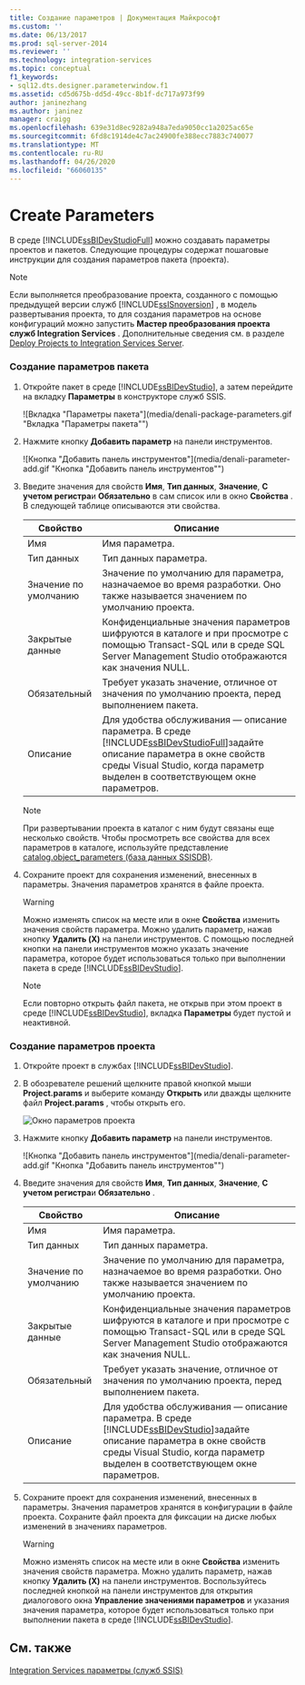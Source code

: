 ```yaml
---
title: Создание параметров | Документация Майкрософт
ms.custom: ''
ms.date: 06/13/2017
ms.prod: sql-server-2014
ms.reviewer: ''
ms.technology: integration-services
ms.topic: conceptual
f1_keywords:
- sql12.dts.designer.parameterwindow.f1
ms.assetid: cd5d675b-dd5d-49cc-8b1f-dc717a973f99
author: janinezhang
ms.author: janinez
manager: craigg
ms.openlocfilehash: 639e31d8ec9282a948a7eda9050cc1a2025ac65e
ms.sourcegitcommit: 6fd8c1914de4c7ac24900fe388ecc7883c740077
ms.translationtype: MT
ms.contentlocale: ru-RU
ms.lasthandoff: 04/26/2020
ms.locfileid: "66060135"
---
```

# <a name="create-parameters"></a>Create Parameters
  В среде [!INCLUDE[ssBIDevStudioFull](../includes/ssbidevstudiofull-md.md)] можно создавать параметры проектов и пакетов. Следующие процедуры содержат пошаговые инструкции для создания параметров пакета (проекта).  
  
> [!NOTE]  
>  Если выполняется преобразование проекта, созданного с помощью предыдущей версии служб [!INCLUDE[ssISnoversion](../includes/ssisnoversion-md.md)] , в модель развертывания проекта, то для создания параметров на основе конфигураций можно запустить **Мастер преобразования проекта служб Integration Services** . Дополнительные сведения см. в разделе [Deploy Projects to Integration Services Server](../../2014/integration-services/deploy-projects-to-integration-services-server.md).  
  
### <a name="to-create-package-parameters"></a>Создание параметров пакета  
  
1.  Откройте пакет в среде [!INCLUDE[ssBIDevStudio](../includes/ssbidevstudio-md.md)], а затем перейдите на вкладку **Параметры** в конструкторе служб SSIS.  
  
     ![Вкладка "Параметры пакета"](media/denali-package-parameters.gif "Вкладка "Параметры пакета"")  
  
2.  Нажмите кнопку **Добавить параметр** на панели инструментов.  
  
     ![Кнопка "Добавить панель инструментов"](media/denali-parameter-add.gif "Кнопка "Добавить панель инструментов"")  
  
3.  Введите значения для свойств **Имя**, **Тип данных**, **Значение**, **С учетом регистра**и **Обязательно** в сам список или в окно **Свойства** . В следующей таблице описываются эти свойства.  
  
    |Свойство|Описание|  
    |--------------|-----------------|  
    |Имя|Имя параметра.|  
    |Тип данных|Тип данных параметра.|  
    |Значение по умолчанию|Значение по умолчанию для параметра, назначаемое во время разработки. Оно также называется значением по умолчанию проекта.|  
    |Закрытые данные|Конфиденциальные значения параметров шифруются в каталоге и при просмотре с помощью Transact-SQL или в среде SQL Server Management Studio отображаются как значения NULL.|  
    |Обязательный|Требует указать значение, отличное от значения по умолчанию проекта, перед выполнением пакета.|  
    |Описание|Для удобства обслуживания — описание параметра. В среде [!INCLUDE[ssBIDevStudioFull](../includes/ssbidevstudiofull-md.md)]задайте описание параметра в окне свойств среды Visual Studio, когда параметр выделен в соответствующем окне параметров.|  
  
    > [!NOTE]  
    >  При развертывании проекта в каталог с ним будут связаны еще несколько свойств. Чтобы просмотреть все свойства для всех параметров в каталоге, используйте представление [catalog.object_parameters (база данных SSISDB)](/sql/integration-services/system-views/catalog-object-parameters-ssisdb-database).  
  
4.  Сохраните проект для сохранения изменений, внесенных в параметры. Значения параметров хранятся в файле проекта.  
  
    > [!WARNING]  
    >  Можно изменять список на месте или в окне **Свойства** изменить значения свойств параметра. Можно удалить параметр, нажав кнопку **Удалить (X)** на панели инструментов. С помощью последней кнопки на панели инструментов можно указать значение параметра, которое будет использоваться только при выполнении пакета в среде [!INCLUDE[ssBIDevStudio](../includes/ssbidevstudio-md.md)].  
  
    > [!NOTE]  
    >  Если повторно открыть файл пакета, не открыв при этом проект в среде [!INCLUDE[ssBIDevStudio](../includes/ssbidevstudio-md.md)], вкладка **Параметры** будет пустой и неактивной.  
  
### <a name="to-create-project-parameters"></a>Создание параметров проекта  
  
1.  Откройте проект в службах [!INCLUDE[ssBIDevStudio](../includes/ssbidevstudio-md.md)].  
  
2.  В обозревателе решений щелкните правой кнопкой мыши **Project.params** и выберите команду **Открыть** или дважды щелкните файл **Project.params** , чтобы открыть его.  
  
     ![Окно параметров проекта](media/denali-project-parameters.gif "Окно параметров проекта")  
  
3.  Нажмите кнопку **Добавить параметр** на панели инструментов.  
  
     ![Кнопка "Добавить панель инструментов"](media/denali-parameter-add.gif "Кнопка "Добавить панель инструментов"")  
  
4.  Введите значения для свойств **Имя**, **Тип данных**, **Значение**, **С учетом регистра**и **Обязательно** .  
  
    |Свойство|Описание|  
    |--------------|-----------------|  
    |Имя|Имя параметра.|  
    |Тип данных|Тип данных параметра.|  
    |Значение по умолчанию|Значение по умолчанию для параметра, назначаемое во время разработки. Оно также называется значением по умолчанию проекта.|  
    |Закрытые данные|Конфиденциальные значения параметров шифруются в каталоге и при просмотре с помощью Transact-SQL или в среде SQL Server Management Studio отображаются как значения NULL.|  
    |Обязательный|Требует указать значение, отличное от значения по умолчанию проекта, перед выполнением пакета.|  
    |Описание|Для удобства обслуживания — описание параметра. В среде [!INCLUDE[ssBIDevStudio](../includes/ssbidevstudio-md.md)]задайте описание параметра в окне свойств среды Visual Studio, когда параметр выделен в соответствующем окне параметров.|  
  
5.  Сохраните проект для сохранения изменений, внесенных в параметры. Значения параметров хранятся в конфигурации в файле проекта. Сохраните файл проекта для фиксации на диске любых изменений в значениях параметров.  
  
    > [!WARNING]  
    >  Можно изменять список на месте или в окне **Свойства** изменить значения свойств параметра. Можно удалить параметр, нажав кнопку **Удалить (X)** на панели инструментов. Воспользуйтесь последней кнопкой на панели инструментов для открытия диалогового окна **Управление значениями параметров** и указания значения параметра, которое будет использоваться только при выполнении пакета в среде [!INCLUDE[ssBIDevStudio](../includes/ssbidevstudio-md.md)].  
  
## <a name="see-also"></a>См. также  
 [Integration Services параметры &#40;служб SSIS&#41;](integration-services-ssis-package-and-project-parameters.md)  
  
  
